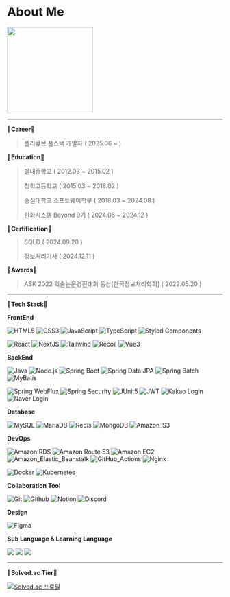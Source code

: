 # About Me

<a href="https://github.com/anuraghazra/github-readme-stats">
  <img height=200 align="center" src="https://github-readme-stats.vercel.app/api?username=woodart8&theme=tokyonight)" />
</a> 

---

**🏢Career🏢**
> 폴리큐브 풀스택 개발자 ( 2025.06 ~ )


**🏫Education🏫**
> 별내중학교 ( 2012.03 ~ 2015.02 )
>
> 청학고등학교 ( 2015.03 ~ 2018.02 )
>
> 숭실대학교 소프트웨어학부 ( 2018.03 ~ 2024.08 )
>
> 한화시스템 Beyond 9기 ( 2024.06 ~ 2024.12 )

**🏅Certification🏅**
> SQLD ( 2024.09.20 )
> 
> 정보처리기사 ( 2024.12.11 )

**🥇Awards🥇**
> ASK 2022 학술논문경진대회 동상[한국정보처리학회] ( 2022.05.20 )

---

**📘Tech Stack📘**

**FrontEnd**

![HTML5](https://img.shields.io/badge/HTML5-E34F26?style=flat&logo=HTML5&logoColor=white) 
![CSS3](https://img.shields.io/badge/CSS3-1572B6?style=flat&logo=CSS3&logoColor=white)
![JavaScript](https://img.shields.io/badge/JavaScript-F7DF1E?style=flat&logo=JavaScript&logoColor=white) 
![TypeScript](https://img.shields.io/badge/TypeScript-3178C6?style=flat&logo=TypeScript&logoColor=white)
![Styled Components](https://img.shields.io/badge/Styled_Components-E8A694?style=flat&logo=styledComponents&logoColor=white)

![React](https://img.shields.io/badge/React-61DAFB?style=flat&logo=React&logoColor=white)
![NextJS](https://img.shields.io/badge/Next.JS-333333?style=flat&logo=nextdotjs&logoColor=white)
![Tailwind](https://img.shields.io/badge/Tailwind_CSS-06B6D4?style=flat&logo=tailwindcss&logoColor=white)
![Recoil](https://img.shields.io/badge/Recoil-3578E5?style=flat&logo=recoil&logoColor=white)
![Vue3](https://img.shields.io/badge/Vue3-4FC08D?style=flat&logo=vuedotjs&logoColor=white)

**BackEnd**

![Java](https://img.shields.io/badge/Java-007396?style=flat&logo=openjdk&logoColor=white) 
![Node.js](https://img.shields.io/badge/Node.js-339933?style=flat&logo=Node.js&logoColor=white) 
![Spring Boot](https://img.shields.io/badge/Spring_Boot-569A31?style=flat&logo=spring-boot&logoColor=white) 
![Spring Data JPA](https://img.shields.io/badge/Spring_Data_JPA-6DB33F.svg?&logo=spring-data-JPA)
![Spring Batch](https://img.shields.io/badge/Spring_Batch-6DB33F.svg?&logo=spring-batch)
![MyBatis](https://img.shields.io/badge/MyBatis-FE6602.svg?&logo=mybatis5&logoColor=white)

![Spring WebFlux](https://img.shields.io/badge/Spring_WebFlux-6DB33F.svg?&logo=spring-webflux&logoColor=white)
![Spring Security](https://img.shields.io/badge/Spring_Security-6DB33F.svg?&logo=spring-security&logoColor=white)
![JUnit5](https://img.shields.io/badge/JUnit5-25A162.svg?&logo=junit5&logoColor=white&color=green)
![JWT](https://img.shields.io/badge/JWT-F60055.svg?&logo=json-web-token&logoColor=white)
![Kakao Login](https://img.shields.io/badge/Kakao_Login-FFCD00.svg?&logo=kakao&logoColor=black)
![Naver Login](https://img.shields.io/badge/Naver_Login-03C75A.svg?&logo=naver&logoColor=white)

**Database**

![MySQL](https://img.shields.io/badge/MySQL-4479A1?style=flat&logo=mysql&logoColor=white)
![MariaDB](https://img.shields.io/badge/MariaDB-003545?style=flat&logo=mariadb&logoColor=white)
![Redis](https://img.shields.io/badge/Redis-FF4438.svg?&logo=redis&logoColor=white)
![MongoDB](https://img.shields.io/badge/MongoDB-47A248?style=flat&logo=mongodb&logoColor=white) 
![Amazon_S3](https://img.shields.io/badge/Amazon_S3-569A31?style=flat&logo=amazons3&logoColor=white) 

**DevOps**

![Amazon RDS](https://img.shields.io/badge/Amazon_RDS-527FFF?style=flat&logo=amazonrds&logoColor=white) 
![Amazon Route 53](https://img.shields.io/badge/Amazon_Route_53-8C4FFF?style=flat&logo=amazonroute53&logoColor=white) 
![Amazon EC2](https://img.shields.io/badge/Amazon_EC2-FF9900?style=flat&logo=amazonec2&logoColor=white)
![Amazon_Elastic_Beanstalk](https://img.shields.io/badge/Amazon_Elastic_Beanstalk-e66d00?style=flat&logo=amazonelasticbeanstalk&logoColor=white)
![GitHub_Actions](https://img.shields.io/badge/GitHub_Actions-2088FF?style=flat&logo=githubactions&logoColor=white)
![Nginx](https://img.shields.io/badge/Nginx-269539.svg?&logo=nginx&logoColor=white)

![Docker](https://img.shields.io/badge/Docker-2496ED.svg?&logo=docker&logoColor=white)
![Kubernetes](https://img.shields.io/badge/Kubernetes-326CE5.svg?&logo=kubernetes&logoColor=white)

**Collaboration Tool**

![Git](https://img.shields.io/badge/Git-F05032?style=flat&logo=Git&logoColor=white)
![Github](https://img.shields.io/badge/GitHub-181717?style=flat&logo=GitHub&logoColor=white)
![Notion](https://img.shields.io/badge/Notion-dddddd?style=flat&logo=Notion&logoColor=black)
![Discord](https://img.shields.io/badge/Discord-5865F2?style=flat&logo=Discord&logoColor=white)

**Design**

![Figma](https://img.shields.io/badge/Figma-F24E1E?style=flat&logo=Figma&logoColor=white)

**Sub Language & Learning Language**

<img src="https://img.shields.io/badge/C-A8B9CC?style=flat&logo=c&logoColor=white"> <img src="https://img.shields.io/badge/C++-00599C?style=flat&logo=cplusplus&logoColor=white"> <img src="https://img.shields.io/badge/Python-3776AB?style=flat&logo=Python&logoColor=white"> 

---

**📗Solved.ac Tier📗**

[![Solved.ac
프로필](http://mazassumnida.wtf/api/v2/generate_badge?boj=kibeom920)](https://solved.ac/kibeom920)
